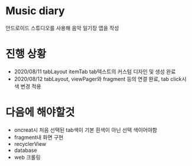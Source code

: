 # Music diary
안드로이드 스튜디오를 사용해 음악 일기장 앱을 작성

# 진행 상황
- 2020/08/11 tabLayout itemTab tab텍스트의 커스텀 디자인 및 생성 완료 
- 2020/08/12 tabLayout, viewPager와 fragment 등의 연결 완료, tab click시 색 변경 적용

# 다음에 해야할것
- oncreat시 처음 선택된 tab색이 기본 흰색이 아닌 선택 색이어야함
- fragment내 화면 구현
- recyclerView
- database
- web 크롤링
